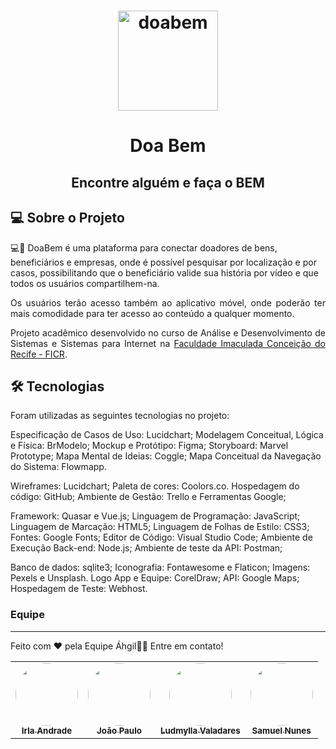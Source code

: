 <h1 align="center">
    <img alt="doabem" title="#Doa Bem" width="160px" height="160px" src="https://github.com/Equipe-Ahgil/Projeto-doa-bem/blob/master/imagens/doabem.png?raw=true" />
</h1>

<h1 align="center">Doa Bem</h1>
<h2 align="center">Encontre alguém e faça o BEM</h2>

## 💻 Sobre o Projeto
<p align="left"> 💻🧑‍ DoaBem é uma plataforma para conectar doadores de bens, beneficiários e empresas, onde é possível pesquisar por localização e por casos, possibilitando que o beneficiário valide sua história por vídeo e que todos os usuários compartilhem-na.
</p>

<p align="justify">Os usuários terão acesso também ao aplicativo móvel, onde poderão ter mais comodidade para ter acesso ao conteúdo a qualquer momento.</p>
<p align="justify">Projeto acadêmico desenvolvido no curso de Análise e Desenvolvimento de Sistemas e Sistemas para Internet na <a href="https://ficr.catolica.edu.br/portal/">Faculdade Imaculada Conceição do Recife - FICR</a>.</p>

## 🛠 Tecnologias

Foram utilizadas as seguintes tecnologias no projeto:

Especificação de Casos de Uso: Lucidchart;
Modelagem Conceitual, Lógica e Física: BrModelo;
Mockup e Protótipo: Figma;
Storyboard: Marvel Prototype;
Mapa Mental de Ideias: Coggle;
Mapa Conceitual da Navegação do Sistema: Flowmapp.

Wireframes: Lucidchart;
Paleta de cores: Coolors.co.
Hospedagem do código: GitHub;
Ambiente de Gestão: Trello e Ferramentas Google;

Framework: Quasar e Vue.js;
Linguagem de Programação: JavaScript;
Linguagem de Marcação: HTML5;
Linguagem de Folhas de Estilo: CSS3;
Fontes: Google Fonts;
Editor de Código: Visual Studio Code;
Ambiente de Execução Back-end: Node.js;
Ambiente de teste da API: Postman;

Banco de dados: sqlite3;
Iconografia: Fontawesome e Flaticon;
Imagens: Pexels e Unsplash.
Logo App e Equipe: CorelDraw;
API: Google Maps;
Hospedagem de Teste: Webhost.


### Equipe
---
Feito com ❤️ pela Equipe Áhgil👋🏽 Entre em contato!

<table>
  <tr>
    <td align="center"><a href="https://www.linkedin.com/in/irlaandrade/"><img style="border-radius: 50%;" src="https://avatars1.githubusercontent.com/u/64447281?s=460&u=6a22a8671f8940a5b037a355288ba6f89f068435&v=4" width="100px;" alt=""/><br /><sub><b>Irla Andrade</b></sub></a><br /></td>
    <td align="center"><a href="https://www.linkedin.com/in/jpbatista44/"><img style="border-radius: 50%;" src="https://avatars0.githubusercontent.com/u/62100179?s=460&u=f970e75f6b52cead16ab6a3209ea86b6e179d6c0&v=4" width="100px;" alt=""/><br /><sub><b>João Paulo</b></sub></a><br /></td>
    <td align="center"><a href="https://www.linkedin.com/in/ludmyllavaladares/"><img style="border-radius: 50%;" src="https://avatars1.githubusercontent.com/u/64492197?s=460&u=ca2453bb0e97b9842e7fb3c96a446a075a2a0ac3&v=4" width="100px;" alt=""/><br /><sub><b>Ludmylla Valadares</b></sub></a><br /></td>
    <td align="center"><a href="https://www.linkedin.com/in/samuel-nunes-057899133/"><img style="border-radius: 50%;" src="https://avatars2.githubusercontent.com/u/62406705?s=460&u=089c546d1e856e4628fd08cb6c5d41ac6034cf1b&v=4" width="100px;" alt=""/><br /><sub><b>Samuel Nunes</b></sub></a><br /></td>
  </tr>
</table>
